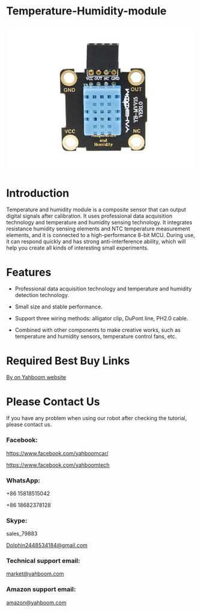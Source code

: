 # Temperature-Humidity-module
![](https://github.com/YahboomTechnology/Temperature-Humidity-module/blob/master/Yahboom_Temperature_Humidity.jpg)

# Introduction
Temperature and humidity module is a composite sensor that can output digital signals after calibration. It uses professional data acquisition technology and temperature and humidity sensing technology. It integrates resistance humidity sensing elements and NTC temperature measurement elements, and it is connected to a high-performance 8-bit MCU. During use, it can respond quickly and has strong anti-interference ability, which will help you create all kinds of interesting small experiments.
# Features
* Professional data acquisition technology and temperature and humidity detection technology.

* Small size and stable performance.

* Support three wiring methods: alligator clip, DuPont line, PH2.0 cable.

* Combined with other components to make creative works, such as temperature and humidity sensors, temperature control fans, etc.

# Required Best Buy Links
[By on Yahboom website](https://category.yahboom.net/products/temperature-and-humidity-sensor-module)

# Please Contact Us
If you have any problem when using our robot after checking the tutorial, please contact us.

### Facebook: 
https://www.facebook.com/yahboomcar/ 
  
https://www.facebook.com/yahboomtech
### WhatsApp:
+86 15818515042

+86 18682378128
### Skype:  
sales_79883

Dolphin2448534184@gmail.com 
### Technical support email: 
market@yahboom.com
### Amazon support email: 
amazon@yahboom.com
